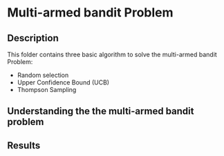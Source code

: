 # Multi-armed bandit Problem

## Description

This folder contains three basic algorithm to solve the multi-armed bandit Problem:

* Random selection
* Upper Confidence Bound (UCB)
* Thompson Sampling

## Understanding the the multi-armed bandit problem

## Results


